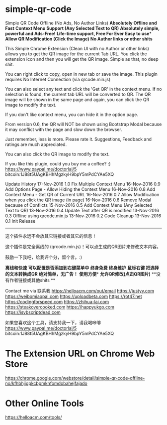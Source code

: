 # simple-qr-code
Simple QR Code Offline (No Ads, No Author Links)
**Absolutely Offline and Fast**
**Context Menu Support (Any Selected Text to QR)**
**Absolutely simple, powerful and Ads-Free!**
**Life-time support, Free For Ever**
**Easy to use***
**Allow QR Modification (Click the Image)**
**No Author links or other shits**

This Simple Chrome Extension (Clean UI with no Author or other links) allows you to get the QR image for the current Tab URL. You click the extension icon and then you will get the QR image. Simple as that, no deep shit.

You can right click to copy, open in new tab or save the image. This plugin requires No Internet Connection (via qrcode.min.js)

You can also select any text and click the 'Get QR' in the context menu. If no selection is found, the current tab URL will be converted to QR. The QR image will be shown in the same page and again, you can click the QR image to modify the text.

If you don't like context menu, you can hide it in the option page.

From version 0.6, the QR will NOT be shown using Bootstrap Modal because it may conflict with the page and slow down the browser.

Just remember, less is more. Please rate it. Suggestions, Feedback and ratings are much appreciated. 

You can also click the QR image to modify the text.

If you like this plugin, could you buy me a coffee? :)
 	https://www.paypal.me/doctorlai/5
 	bitcoin:1J88t5UAgKBHhMgzkyH9bpY5mPdCYAe5XQ

Update History
	17-Nov-2016 1.0 Fix Multiple Context Menu
	16-Nov-2016 0.9 Add Options Page - Allow Hiding the Context Menu
	16-Nov-2016 0.8 Add Context Menu - Get QR of Current URL
	16-Nov-2016 0.7 Allow Modification when you click the QR image (in page)
	16-Nov-2016 0.6 Remove Modal because of Conflicts
	15-Nov-2016 0.5 Add Context Menu (Any Selected Text to QR)
	13-Nov-2016 0.4 Update Text after QR is modified
	13-Nov-2016 0.3 Offline using qrcode.min.js
	13-Nov-2016 0.2 Code Cleanup
	13-Nov-2016 0.1 Init Release

--------------------------------------------------------------------

这个插件永远不会放其它链接或者其它的信息！

这个插件是完全离线的 (qrcode.min.js)！可以点生成的QR图片来修改文本内容。

鼓励一下我吧，给我评个分，留个言。:)

**离线和快速**
**可以配置是否添加到右键菜单中**
**终身免费 终身维护**
**鼠标右键 把选择的文本转换成QR**
**绝对简单，无广告！**
**使用方便***
**允许QR修改(点击QR图片)**
**没有作者链接或其他shits **

Contact me via 联系我
	https://helloacm.com/out/email
	https://justyy.com 
	https://weibomiaopai.com 
	https://uploadbeta.com 
	https://rot47.net 
	https://codingforspeed.com 
	https://zhihua-lai.com 
	https://steakovercooked.com 
	https://happyukgo.com 
	https://isvbscriptdead.com

如果您喜欢这个工具，请支持我一下，请我喝咔啡
 	https://www.paypal.me/doctorlai/5
 	bitcoin:1J88t5UAgKBHhMgzkyH9bpY5mPdCYAe5XQ	
  
# The Extension URL on Chrome Web Store
https://chrome.google.com/webstore/detail/simple-qr-code-offline-no/kfhbhjigpkcbpmknfomdobahejfajado

# Other Online Tools
https://helloacm.com/tools/
